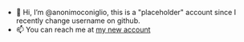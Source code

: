 - 👋 Hi, I’m @anonimoconiglio, this is a "placeholder" account since I recently change username on github. 
- 📫 You can reach me at [my new account](https://github.com/fsgreco)

<!---
anonimoconiglio/anonimoconiglio is a ✨ special ✨ repository because its `README.md` (this file) appears on your GitHub profile.
You can click the Preview link to take a look at your changes.
--->
